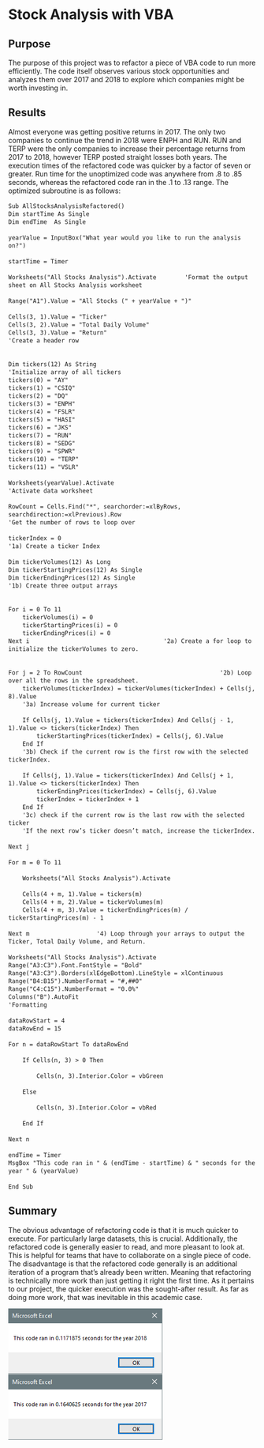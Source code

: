 # Stock Analysis with VBA

## Purpose
The purpose of this project was to refactor a piece of VBA code to run more efficiently. The code itself observes various stock opportunities and analyzes them over 2017 and 2018 to explore which companies might be worth investing in.

## Results
Almost everyone was getting positive returns in 2017. The only two companies to continue the trend in 2018 were ENPH and RUN. RUN and TERP were the only companies to increase their percentage returns from 2017 to 2018, however TERP posted straight losses both years. The execution times of the refactored code was quicker by a factor of seven or greater. Run time for the unoptimized code was anywhere from .8 to .85 seconds, whereas the refactored code ran in the .1 to .13 range. The optimized subroutine is as follows:

    Sub AllStocksAnalysisRefactored()
    Dim startTime As Single
    Dim endTime  As Single

    yearValue = InputBox("What year would you like to run the analysis on?")

    startTime = Timer
    
    Worksheets("All Stocks Analysis").Activate        'Format the output sheet on All Stocks Analysis worksheet
    
    Range("A1").Value = "All Stocks (" + yearValue + ")"
    
    Cells(3, 1).Value = "Ticker"
    Cells(3, 2).Value = "Total Daily Volume"
    Cells(3, 3).Value = "Return"                                                           'Create a header row
    
    
    Dim tickers(12) As String                                                  'Initialize array of all tickers
    tickers(0) = "AY"
    tickers(1) = "CSIQ"
    tickers(2) = "DQ"
    tickers(3) = "ENPH"
    tickers(4) = "FSLR"
    tickers(5) = "HASI"
    tickers(6) = "JKS"
    tickers(7) = "RUN"
    tickers(8) = "SEDG"
    tickers(9) = "SPWR"
    tickers(10) = "TERP"
    tickers(11) = "VSLR"
    
    Worksheets(yearValue).Activate                                                     'Activate data worksheet
    
    RowCount = Cells.Find("*", searchorder:=xlByRows, searchdirection:=xlPrevious).Row
    'Get the number of rows to loop over
    
    tickerIndex = 0                                                                  '1a) Create a ticker Index

    Dim tickerVolumes(12) As Long
    Dim tickerStartingPrices(12) As Single
    Dim tickerEndingPrices(12) As Single                                        '1b) Create three output arrays
    
    
    For i = 0 To 11
        tickerVolumes(i) = 0
        tickerStartingPrices(i) = 0
        tickerEndingPrices(i) = 0
    Next i                                      '2a) Create a for loop to initialize the tickerVolumes to zero.
    
        
    For j = 2 To RowCount                                       '2b) Loop over all the rows in the spreadsheet.
        tickerVolumes(tickerIndex) = tickerVolumes(tickerIndex) + Cells(j, 8).Value
        '3a) Increase volume for current ticker
        
        If Cells(j, 1).Value = tickers(tickerIndex) And Cells(j - 1, 1).Value <> tickers(tickerIndex) Then
            tickerStartingPrices(tickerIndex) = Cells(j, 6).Value
        End If
        '3b) Check if the current row is the first row with the selected tickerIndex.
        
        If Cells(j, 1).Value = tickers(tickerIndex) And Cells(j + 1, 1).Value <> tickers(tickerIndex) Then
            tickerEndingPrices(tickerIndex) = Cells(j, 6).Value
            tickerIndex = tickerIndex + 1
        End If
        '3c) check if the current row is the last row with the selected ticker
        'If the next row’s ticker doesn’t match, increase the tickerIndex.
    
    Next j
    
    For m = 0 To 11
        
        Worksheets("All Stocks Analysis").Activate
        
        Cells(4 + m, 1).Value = tickers(m)
        Cells(4 + m, 2).Value = tickerVolumes(m)
        Cells(4 + m, 3).Value = tickerEndingPrices(m) / tickerStartingPrices(m) - 1
        
    Next m                   '4) Loop through your arrays to output the Ticker, Total Daily Volume, and Return.
    
    Worksheets("All Stocks Analysis").Activate
    Range("A3:C3").Font.FontStyle = "Bold"
    Range("A3:C3").Borders(xlEdgeBottom).LineStyle = xlContinuous
    Range("B4:B15").NumberFormat = "#,##0"
    Range("C4:C15").NumberFormat = "0.0%"
    Columns("B").AutoFit                                                                            'Formatting

    dataRowStart = 4
    dataRowEnd = 15

    For n = dataRowStart To dataRowEnd
        
        If Cells(n, 3) > 0 Then
            
            Cells(n, 3).Interior.Color = vbGreen
            
        Else
        
            Cells(n, 3).Interior.Color = vbRed
            
        End If
        
    Next n
 
    endTime = Timer
    MsgBox "This code ran in " & (endTime - startTime) & " seconds for the year " & (yearValue)

    End Sub

## Summary 
The obvious advantage of refactoring code is that it is much quicker to execute. For particularly large datasets, this is crucial. Additionally, the refactored code is generally easier to read, and more pleasant to look at. This is helpful for teams that have to collaborate on a single piece of code. The disadvantage is that the refactored code generally is an additional iteration of a program that’s already been written. Meaning that refactoring is technically more work than just getting it right the first time. 
As it pertains to our project, the quicker execution was the sought-after result. As far as doing more work, that was inevitable in this academic case. 

![Resources](Resources.png)
